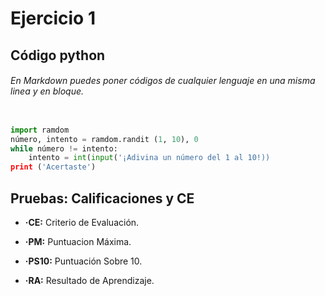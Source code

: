 # Ejercicio 1

## Código python

###### En Markdown puedes poner códigos de cualquier lenguaje en una misma linea y en bloque.

```python

import ramdom
número, intento = ramdom.randit (1, 10), 0
while número != intento:
    intento = int(input('¡Adivina un número del 1 al 10!))
print ('Acertaste')

```
## Pruebas: Calificaciones y CE

* **·CE:** Criterio de Evaluación.

* **·PM:** Puntuacion Máxima.

* **·PS10:** Puntuación Sobre 10.

*  **·RA:** Resultado de Aprendizaje.
